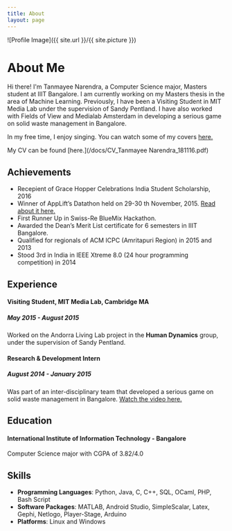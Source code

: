 ```yaml
---
title: About
layout: page
---
```

![Profile Image]({{ site.url }}/{{ site.picture }})

# About Me
Hi there! I'm Tanmayee Narendra, a Computer Science major, Masters student at IIIT Bangalore. I am currently working on my Masters thesis in the area of Machine Learning. Previously, I have been a Visiting Student in MIT Media Lab under the supervision of Sandy Pentland. I have also worked with Fields of View and Medialab Amsterdam in developing a serious game on solid waste management in Bangalore. 

In my free time, I enjoy singing. You can watch some of my covers [here.](https://www.youtube.com/watch?v=A1n0NKEndfs&list=PLqcR77bpV0rQlXiWEpXeDXIgAzivEEm11)

My CV can be found [here.](/docs/CV_Tanmayee Narendra_181116.pdf)

## Achievements
* Recepient of Grace Hopper Celebrations India Student Scholarship, 2016
* Winner of AppLift’s Datathon held on 29-30 th November, 2015. [Read about it here.](http://blog.venturesity.com/rise-rise-female-hacker)
* First Runner Up in Swiss-Re BlueMix Hackathon. 
* Awarded the Dean’s Merit List certificate for 6 semesters in IIIT Bangalore.
* Qualified for regionals of ACM ICPC (Amritapuri Region) in 2015 and 2013
* Stood 3rd in India in IEEE Xtreme 8.0 (24 hour programming competition) in 2014

## Experience

#### Visiting Student, MIT Media Lab, Cambridge MA

##### May 2015 - August 2015

Worked on the Andorra Living Lab project in the **Human Dynamics** group, under the supervision of Sandy Pentland. 

#### Research & Development Intern

##### August 2014 - January 2015

Was part of an inter-disciplinary team that developed a serious game on solid waste management in Bangalore. [Watch the video here.](https://www.youtube.com/watch?v=eC4z7c94BnA)

## Education

#### International Institute of Information Technology - Bangalore
Computer Science major with CGPA of 3.82/4.0

## Skills
* **Programming Languages**: Python, Java, C, C++, SQL, OCaml, PHP, Bash Script
* **Software Packages**: MATLAB, Android Studio, SimpleScalar, Latex, Gephi, Netlogo, Player-Stage, Arduino
* **Platforms**: Linux and Windows

